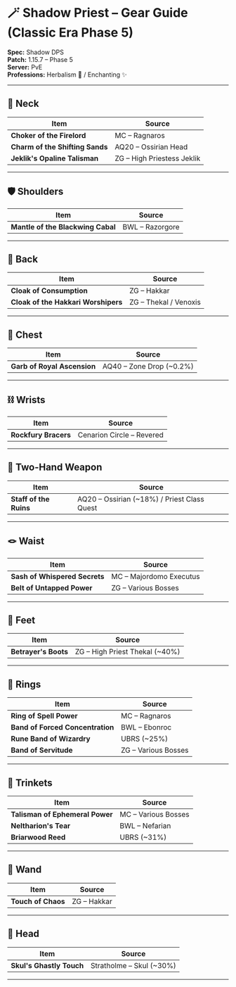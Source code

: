 # 🪄 Shadow Priest – Gear Guide (Classic Era Phase 5)

**Spec:** Shadow DPS  
**Patch:** 1.15.7 – Phase 5  
**Server:** PvE  
**Professions:** Herbalism 🌿 / Enchanting ✨  

---

## 🧿 Neck
| Item | Source |
|------|--------|
| **Choker of the Firelord** | MC – Ragnaros |
| **Charm of the Shifting Sands** | AQ20 – Ossirian Head|
| **Jeklik's Opaline Talisman** | ZG – High Priestess Jeklik |

---

## 🛡️ Shoulders
| Item | Source |
|------|--------|
| **Mantle of the Blackwing Cabal** | BWL – Razorgore |

---

## 🧥 Back
| Item | Source |
|------|--------|
| **Cloak of Consumption** | ZG – Hakkar |
| **Cloak of the Hakkari Worshipers** | ZG – Thekal / Venoxis |

---

## 🥼 Chest
| Item | Source |
|------|--------|
| **Garb of Royal Ascension** | AQ40 – Zone Drop (~0.2%) |

---

## ⛓️ Wrists
| Item | Source |
|------|--------|
| **Rockfury Bracers** | Cenarion Circle – Revered |

---

## 🔮 Two-Hand Weapon
| Item | Source |
|------|--------|
| **Staff of the Ruins** | AQ20 – Ossirian (~18%) / Priest Class Quest |

---

## 🪢 Waist
| Item | Source |
|------|--------|
| **Sash of Whispered Secrets** | MC – Majordomo Executus |
| **Belt of Untapped Power** | ZG – Various Bosses |

---

## 🥾 Feet
| Item | Source |
|------|--------|
| **Betrayer's Boots** | ZG – High Priest Thekal (~40%) |

---

## 💍 Rings
| Item | Source |
|------|--------|
| **Ring of Spell Power** | MC – Ragnaros |
| **Band of Forced Concentration** | BWL – Ebonroc |
| **Rune Band of Wizardry** | UBRS (~25%) |
| **Band of Servitude** | ZG – Various Bosses |

---

## 📜 Trinkets
| Item | Source |
|------|--------|
| **Talisman of Ephemeral Power** | MC – Various Bosses |
| **Neltharion's Tear** | BWL – Nefarian |
| **Briarwood Reed** | UBRS (~31%) |

---

## 🔫 Wand
| Item | Source |
|------|--------|
| **Touch of Chaos** | ZG – Hakkar |

---

## 👑 Head
| Item | Source |
|------|--------|
| **Skul's Ghastly Touch** | Stratholme – Skul (~30%) |

---
